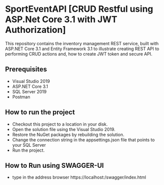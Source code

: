 # SportEventAPI [CRUD Restful using ASP.Net Core 3.1 with JWT Authorization]
This repository contains the inventory management REST service, built with ASP.NET Core 3.1 and Entity Framework 3.1 to illustrate creating REST API to performing CRUD actions and, how to create JWT token and secure API.

## Prerequisites

* Visual Studio 2019
* ASP.NET Core 3.1
* SQL Server 2019
* Postman

## How to run the project

* Checkout this project to a location in your disk.
* Open the solution file using the Visual Studio 2019.
* Restore the NuGet packages by rebuilding the solution.
* Change the connection string in the appsettings.json file that points to your SQL Server
* Run the project.

## How to Run using SWAGGER-UI

* type in the address browser https://localhost:<port>/swagger/index.html
 
